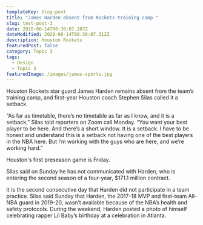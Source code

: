 ```yaml
---
templateKey: blog-post
title: "James Harden absent from Rockets training camp "
slug: test-post-3
date: 2020-06-14T00:30:07.287Z
dateModified: 2020-06-14T00:30:07.312Z
description: Houston Rockets
featuredPost: false
category: Topic 3
tags:
  - Design
  - Topic 3
featuredImage: /images/james-sports.jpg
---
```

<!--StartFragment-->

Houston Rockets star guard James Harden remains absent from the team’s training camp, and first-year Houston coach Stephen Silas called it a setback.

“As far as timetable, there’s no timetable as far as I know, and it is a setback,” Silas told reporters on Zoom call Monday. “You want your best player to be here. And there’s a short window. It is a setback. I have to be honest and understand this is a setback not having one of the best players in the NBA here. But I’m working with the guys who are here, and we’re working hard.”

Houston's first preseason game is Friday.

Silas said on Sunday he has not communicated with Harden, who is entering the second season of a four-year, $171.1 million contract.

It is the second consecutive day that Harden did not participate in a team practice. Silas said Sunday that Harden, the 2017-18 MVP and first-team All-NBA guard in 2019-20, wasn’t available because of the NBA’s health and safety protocols. During the weekend, Harden posted a photo of himself celebrating rapper Lil Baby’s birthday at a celebration in Atlanta.

<!--EndFragment-->
